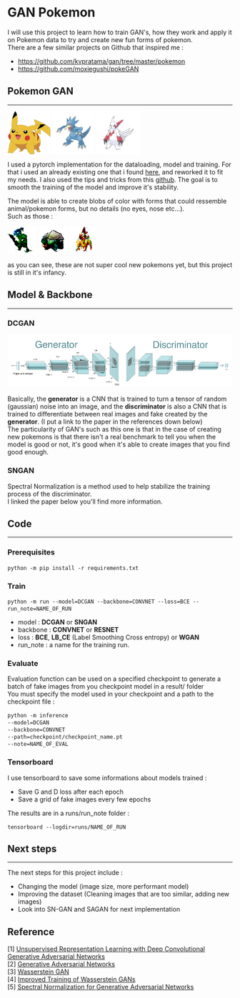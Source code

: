 # **GAN Pokemon**

I will use this project to learn how to train GAN's, how they work and apply it on Pokemon data to try and create new fun forms of pokemon.  
There are a few similar projects on Github that inspired me :  
- https://github.com/kvpratama/gan/tree/master/pokemon
- https://github.com/moxiegushi/pokeGAN  

## **Pokemon GAN**
<hr />

<a href="url"><img src="imgs/Pkmn_img19.jpg" align="center" height="96" width="96" ></a>
<a href="url"><img src="imgs/Pkmn_img99.jpg" align="center" height="96" width="96" ></a>
<a href="url"><img src="imgs/Pkmn_img453.jpg" align="center" height="96" width="96" ></a>  


I used a pytorch implementation for the dataloading, model and training. For that i used an already existing one that i found [here], and reworked it to fit my needs. 
I also used the tips and tricks from this [github]. The goal is to smooth the training of the model and improve it's stability. 


The model is able to create blobs of color with forms that could ressemble animal/pokemon forms, but no details (no eyes, nose etc...).  
Such as those : 

<a href="url"><img src="imgs/fake1.png" align="center" height="64" width="64" ></a>
<a href="url"><img src="imgs/fake2.png" align="center" height="64" width="64" ></a>
<a href="url"><img src="imgs/fake3.png" align="center" height="64" width="64" ></a>  

as you can see, these are not super cool new pokemons yet, but this project is still in it's infancy.  

[here]: https://pytorch.org/tutorials/beginner/dcgan_faces_tutorial.html
[github]: https://github.com/soumith/ganhacks

## **Model & Backbone**
<hr />

### **DCGAN**
![DCGAN](imgs/dcgan_model.png) 

Basically, the **generator** is a CNN that is trained to turn a tensor of random (gaussian) noise into an image, and the **discriminator** is also a CNN that is trained to differentiate between real images and fake created by the **generator**. (I put a link to the paper in the references down below)  
The particularity of GAN's such as this one is that in the case of creating new pokemons is that there isn't a real benchmark to tell you when the model is good or not, it's good when it's able to create images that you find good enough. 

### **SNGAN**

Spectral Normalization is a method used to help stabilize the training process of the discriminator. \
I linked the paper below you'll find more information.

## **Code**
<hr />

### **Prerequisites**
```
python -m pip install -r requirements.txt
```

### **Train**

```
python -m run --model=DCGAN --backbone=CONVNET --loss=BCE --run_note=NAME_OF_RUN
```

* model : **DCGAN** or **SNGAN**
* backbone : **CONVNET** or **RESNET**
* loss : **BCE**, **LB_CE** (Label Smoothing Cross entropy) or **WGAN**
* run_note : a name for the training run. 

### **Evaluate**
Evaluation function can be used on a specified checkpoint to generate a batch of fake images from you checkpoint model in a result/ folder  
You must specify the model used in your checkpoint and a path to the checkpoint file :

```
python -m inference 
--model=DCGAN 
--backbone=CONVNET 
--path=checkpoint/checkpoint_name.pt
--note=NAME_OF_EVAL
```

### Tensorboard
I use tensorboard to save some informations about models trained : 
* Save G and D loss after each epoch
* Save a grid of fake images every few epochs

The results are in a runs/run_note folder :

```
tensorboard --logdir=runs/NAME_OF_RUN
```

## **Next steps**
<hr />
The next steps for this project include :  

* Changing the model (image size, more performant model)
* Improving the dataset (Cleaning images that are too similar, adding new images)
* Look into SN-GAN and SAGAN for next implementation

## **Reference**
[1] [Unsupervised Representation Learning with Deep Convolutional Generative Adversarial Networks](https://arxiv.org/abs/1511.06434)  \
[2] [Generative Adversarial Networks](https://arxiv.org/abs/1406.2661v1)  \
[3] [Wasserstein GAN](https://arxiv.org/abs/1701.07875) \
[4] [Improved Training of Wasserstein GANs](https://arxiv.org/pdf/1704.00028.pdf) \
[5] [Spectral Normalization for Generative Adversarial Networks](https://arxiv.org/abs/1802.05957)
